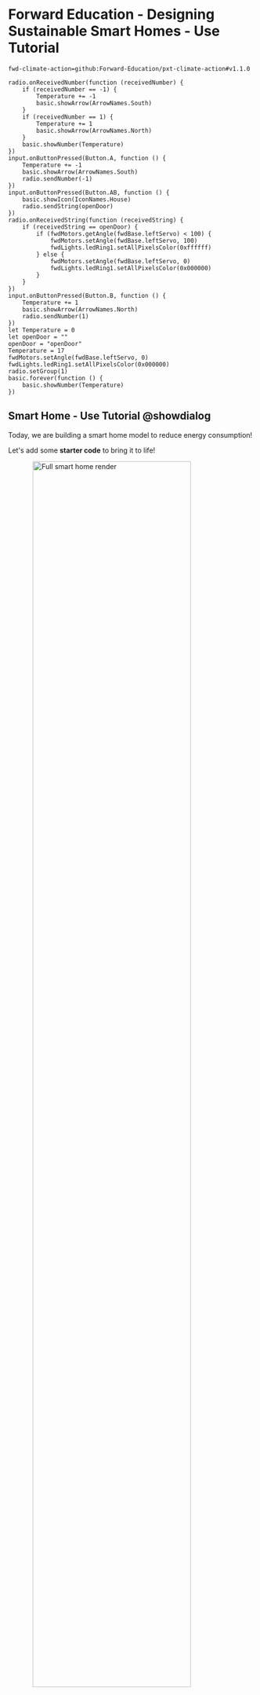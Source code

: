 # Forward Education - Designing Sustainable Smart Homes - Use Tutorial

```package
fwd-climate-action=github:Forward-Education/pxt-climate-action#v1.1.0
```

```template
radio.onReceivedNumber(function (receivedNumber) {
    if (receivedNumber == -1) {
        Temperature += -1
        basic.showArrow(ArrowNames.South)
    }
    if (receivedNumber == 1) {
        Temperature += 1
        basic.showArrow(ArrowNames.North)
    }
    basic.showNumber(Temperature)
})
input.onButtonPressed(Button.A, function () {
    Temperature += -1
    basic.showArrow(ArrowNames.South)
    radio.sendNumber(-1)
})
input.onButtonPressed(Button.AB, function () {
    basic.showIcon(IconNames.House)
    radio.sendString(openDoor)
})
radio.onReceivedString(function (receivedString) {
    if (receivedString == openDoor) {
        if (fwdMotors.getAngle(fwdBase.leftServo) < 100) {
            fwdMotors.setAngle(fwdBase.leftServo, 100)
            fwdLights.ledRing1.setAllPixelsColor(0xffffff)
        } else {
            fwdMotors.setAngle(fwdBase.leftServo, 0)
            fwdLights.ledRing1.setAllPixelsColor(0x000000)
        }
    }
})
input.onButtonPressed(Button.B, function () {
    Temperature += 1
    basic.showArrow(ArrowNames.North)
    radio.sendNumber(1)
})
let Temperature = 0
let openDoor = ""
openDoor = "openDoor"
Temperature = 17
fwdMotors.setAngle(fwdBase.leftServo, 0)
fwdLights.ledRing1.setAllPixelsColor(0x000000)
radio.setGroup(1)
basic.forever(function () {
    basic.showNumber(Temperature)
})
```

## Smart Home - Use Tutorial @showdialog

Today, we are building a smart home model to reduce energy consumption!

Let's add some **starter code** to bring it to life!

<img src="https://raw.githubusercontent.com/forward-education/pxt-climate-action/main/tutorial-assets/ms-smarthome-render.webp" alt="Full smart home render" style="display: block; width: 80%; margin:auto;">

## Step 1 @showdialog

IMPORTANT! Make sure your Climate Action Kit Breakout Board is turned on and your micro:bit is plugged into your computer.

<img src="https://raw.githubusercontent.com/forward-education/pxt-climate-action/main/tutorial-assets/pluganim.webp" alt="Plug micro:bit into USB port on computer" style="display: block; width: 40%; margin:auto;">

## Step 2 @showdialog

Click the three dots beside the `|Download|` button, then click on _Connect Device_.
Next, follow the steps to pair your micro:bit.

<img src="https://raw.githubusercontent.com/forward-education/pxt-climate-action/main/tutorial-assets/pairmicrobitGIF.webp"  alt="Pairing gif" style="display: block; width: 60%; margin:auto;">

## Step 3

Click the `|Download|` button to download the starter code to your project on **both** of the micro:bits in your project.

## Step 4

Place one micro:bit into the **breakout board in the model**, and hold one micro:bit **in your hand** throughout this project.

## Step 5

Take a look at the physical project you just built.

What robotic components do you notice? How do you think they’ll work together to make our model function as we expect?

~hint Tell Me More!
The automated smart home model has:

-   One `||fwdMotors:servo motor||` that rotates to unlock the front door.

-   One `||fwdSensors:LED ring||` to turn the lights on and off in the room.

-   One `||fwdSensors:touch sensor||` and one `||fwdSensors:solar sensor||` that we're not using **yet** but we will in the **modify** tutorial.

-   These parts are connected to the **breakout board** through **cables**.

-   The breakout board is connected to a **micro:bit** which holds all the code that will tell our sensors what to do and when to do it

-   A second **micro:bit** holds the same code and communicates wirelessly back and forth!

hint~

## Step 6

Think about how smart homes in our lesson worked.

What do you think that the micro:bit in your **model** represents inside of your house?

What do you think that the micro:bit in your hand represents?

~hint Tell Me More!

-   The micro:bit in your **model** represents a smart thermostat in our house.

-   The micro:bit in your **hand** represents a phone or smart app that can control automated functions in our house.

-   These micro:bits communicate using **radio waves**, similar to how most smart apps control lights in a house.

hint~

## Step 7

Think back to our lesson about wireless communication. Which blocks do you think the two micro:bits use to communicate with each other using **radio waves**?

~hint Tell Me More!

The `||Radio:radio set group||` makes sure that both micro:bits are communicating on the same radio channel.

`||Radio:radio send||` number or string blocks **send** a message from the micro:bit you pressed a button on, to the second micro:bit.

The `||Radio:radio received||` number or string blocks **listen** for instructions from the micro:bit you pressed a button on.

hint~

```blocks
// @highlight
radio.setGroup(1)

input.onButtonPressed(Button.A, function () {
    Temperature += -1
    basic.showArrow(ArrowNames.South)
   // @highlight
    radio.sendNumber(-1)
})

// @highlight
radio.onReceivedNumber(function (receivedNumber) {
    if (receivedNumber == -1) {
        basic.showArrow(ArrowNames.South)
        Temperature += -1
    }
    if (receivedNumber == 1) {
        basic.showArrow(ArrowNames.North)
        Temperature += 1
    }
    basic.showNumber(Temperature)
})
```

## Step 8

Let's test the functionality of our **thermostat inside our house**!

Press the **A** button on the micro:bit inside your model. What do you notice happens?

~hint Tell Me More!

The **A** button is an **input** that triggers a set of instructions:

1. 1 degree is subtracted from the `||Variables:temperature||` variable on the first micro:bit.

2. The micro:bit `||Basic:displays||` an arrow pointing down.

3. The micro:bit in the model `||radio:sends||` the number "-1" to the micro:bit in your hand.

4. The micro:bit in your hand `||Radio:receives||` the number "-1" and repeats steps 2. and 3. on its `||Basic:LED display||`.

5. Both micro:bits display the new `||Variables:temperature||` on their `||Basic:LED dispalys||`.

hint~

```blocks
input.onButtonPressed(Button.A, function () {
    Temperature += -1
    basic.showArrow(ArrowNames.South)
    radio.sendNumber(-1)
})

radio.onReceivedNumber(function (receivedNumber) {
    if (receivedNumber == -1) {
        Temperature += -1
        basic.showArrow(ArrowNames.South)
    }
    basic.showNumber(Temperature)
})

basic.forever(function () {
    basic.showNumber(Temperature)
})
```

## Step 9

Now let's test the same functionality with our **remote controlled app**.

Press the **A** button using the micro:bit in **your hand**. What do you notice?

~hint Tell Me More!
The micro:bit in your hand sends the same message as in the previous step!

The thermostat is now set to **1 degree Celsius cooler.**
hint~

```blocks
input.onButtonPressed(Button.B, function () {
    Temperature += 1
    basic.showArrow(ArrowNames.North)
    radio.sendNumber(1)
})

radio.onReceivedNumber(function (receivedNumber) {
    if (receivedNumber == 1) {
        Temperature += 1
        basic.showArrow(ArrowNames.North)
    }
    basic.showNumber(Temperature)
})

basic.forever(function () {
    basic.showNumber(Temperature)
})
```

## Step 10

How can we **increase** the temperature of our thermostat?

~hint Tell Me More!

If we press the **B** button on either micro:bit, the `||variables:Temperature||` variable increases by 1 degree Celsius!

hint~

```blocks
input.onButtonPressed(Button.B, function () {
    Temperature += 1
    basic.showArrow(ArrowNames.North)
    radio.sendNumber(1)
})

radio.onReceivedNumber(function (receivedNumber) {
    if (receivedNumber == 1) {
        Temperature += 1
        basic.showArrow(ArrowNames.North)
    }
    basic.showNumber(Temperature)
})

basic.forever(function () {
    basic.showNumber(Temperature)
})
```

## Step 11

Now that you understand how to adjust the **thermostat** using both micro:bits, which code blocks do you think **unlock the door** and **turns on the lights**?

~hint Tell Me More!

Pressing **A+B** on the **micro:bit in your hand** unlocks the door and turns on the lights remotely, like waking up in the morning, or getting home for the day!

If the door is locked, the `||fwdMotors:leftServo||` turns to 100 degrees, so we can slide open the door.

At the same time, the `||fwdSensors:LED ring||` turns on so we can see inside our house!

hint~

```blocks
input.onButtonPressed(Button.AB, function () {
    basic.showIcon(IconNames.House)
    // @highlight
    radio.sendString(openDoor)
})
radio.onReceivedString(function (receivedString) {
    if (receivedString == openDoor) {
        if (fwdMotors.getAngle(fwdBase.leftServo) < 100) {
            // @highlight
            fwdMotors.setAngle(fwdBase.leftServo, 100)
            // @highlight
            fwdLights.ledRing1.setAllPixelsColor(0xffffff)
        } else {
            fwdMotors.setAngle(fwdBase.leftServo, 0)
            fwdLights.ledRing1.setAllPixelsColor(0x000000)
        }
    }
})
```

## Step 12

What will happen when we press **A+B** a second time?

~hint Tell Me More!

If the door is unlocked, pressing **A+B** sets the `||fwdMotors:leftServo||` to 0 degrees and the `||fwdSensors:LEDRing||` to black.

This is especially helpful in conserving energy when we **go to bed** or **leave the house**.
hint~

```blocks
input.onButtonPressed(Button.AB, function () {
    basic.showIcon(IconNames.House)
    // @highlight
    radio.sendString(openDoor)
})

radio.onReceivedString(function (receivedString) {
    if (receivedString == openDoor) {
        if (fwdMotors.getAngle(fwdBase.leftServo) < 100) {
            fwdMotors.setAngle(fwdBase.leftServo, 100)
            fwdLights.ledRing1.setAllPixelsColor(0xffffff)
        } else {
            // @highlight
            fwdMotors.setAngle(fwdBase.leftServo, 0)
            // @highlight
            fwdLights.ledRing1.setAllPixelsColor(0x000000)
        }
    }
})
```

## Reflection

Before we wrap up:

1. How do you think using the remote controller or automated features helps reduce energy usage in our home?
2. What other features might you adapt to help make your automated smart home more sustainable?

## Finished

Click the `|Done|` button to finish this tutorial.
